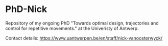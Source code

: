 # PhD-Nick
Repository of my ongoing PhD "Towards optimal design, trajectories and control for repetitive movements." at the Univeristy of Antwerp.

Contact details: https://www.uantwerpen.be/en/staff/nick-vanoosterwyck/

